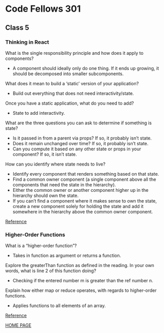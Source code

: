 # Code Fellows 301

## Class 5

### Thinking in React

What is the single responsibility principle and how does it apply to components?

- A component should ideally only do one thing. If it ends up growing, it should be decomposed into smaller subcomponents.

What does it mean to build a ‘static’ version of your application?

- Build out everything that does not need interactivity/state.

Once you have a static application, what do you need to add?

- State to add interactivity.

What are the three questions you can ask to determine if something is state?

- Is it passed in from a parent via props? If so, it probably isn’t state.
- Does it remain unchanged over time? If so, it probably isn’t state.
- Can you compute it based on any other state or props in your component? If so, it isn’t state.

How can you identify where state needs to live?

- Identify every component that renders something based on that state.
- Find a common owner component (a single component above all the components that need the state in the hierarchy).
- Either the common owner or another component higher up in the hierarchy should own the state.
- If you can’t find a component where it makes sense to own the state, create a new component solely for holding the state and add it somewhere in the hierarchy above the common owner component.

[Reference](https://reactjs.org/docs/thinking-in-react.html)

### Higher-Order Functions

What is a “higher-order function”?

- Takes in function as argument or returns a function.

Explore the greaterThan function as defined in the reading. In your own words, what is line 2 of this function doing?

- Checking if the entered number m is greater than the ref number n.

Explain how either map or reduce operates, with regards to higher-order functions.

- Applies functions to all elements of an array.

[Reference](https://eloquentjavascript.net/05_higher_order.html#h_xxCc98lOBK)

[HOME PAGE](https://getullrichordietrying.github.io/reading-notes/)
